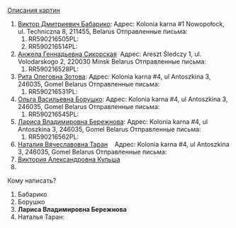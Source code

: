 [Описания картин](https://ligonberry.notion.site/0872fbeea2804745be107205beb13b25?pvs=4)

1. [Виктор Дмитриевич Бабарико](https://dissidentby.com/prisoners/viktor-dmitrievich-babariko):
	Адрес: Kolonia karna #1 Nowopołock, ul. Techniczna 8, 211455, Belarus
	Отправленные письма:
	1. RR590216505PL:
	2. RR590216514PL:
2. [Анжела Геннадьевна Сикорская](https://dissidentby.com/prisoners/anjela-gennadevna-sikorskaya) 
	Адрес: Areszt Śledczy 1, ul. Volodarskogo 2, 220030 Minsk Belarus
	Отправленные письма:
	1. RR590216528PL:
3. [Рита Олеговна Зотова](https://dissidentby.com/prisoners/rita-olegovna-zotova):
    Адрес: Kolonia karna #4, ul Antoszkina 3, 246035, Gomel Belarus
	Отправленные письма:
	1. RR590216531PL:
4. [Ольга Васильевна Борушко](https://dissidentby.com/prisoners/olga-vasilevna-borushko):
    Адрес: Kolonia karna #4, ul Antoszkina 3, 246035, Gomel Belarus
	Отправленные письма:
	1. RR590216545PL:
5. [Лариса Владимировна Бережнова](https://dissidentby.com/prisoners/larisa-vladimirovna-berejnova):
     Адрес: Kolonia karna #4, ul Antoszkina 3, 246035, Gomel Belarus
	 Отправленные письма:
	1. RR590216562PL:
6. [Наталия Вячеславовна Таран](https://dissidentby.com/prisoners/nataliya-vyacheslavovna-taran)   
	Адрес: Kolonia karna #4, ul Antoszkina 3, 246035, Gomel Belarus
	Отправленные письма:
7. [Виктория Александровна Кульша](https://dissidentby.com/prisoners/viktoriya-aleksandrovna-kulsha)
8. 

  

Кому написать?

1. Бабарико
2. Борушко
3. **Лариса Владимировна Бережнова**
4. Наталья Таран: